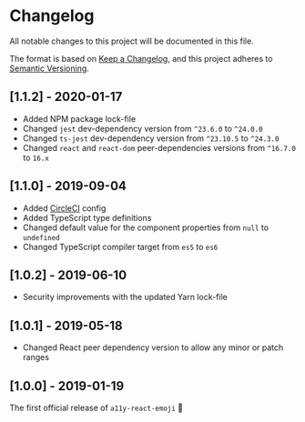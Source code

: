 # Changelog

All notable changes to this project will be documented in this file.

The format is based on [Keep a Changelog](https://keepachangelog.com/en/1.0.0/),
and this project adheres to [Semantic Versioning](https://semver.org/spec/v2.0.0.html).

## [1.1.2] - 2020-01-17

- Added NPM package lock-file
- Changed `jest` dev-dependency version from `^23.6.0` to `^24.0.0`
- Changed `ts-jest` dev-dependency version from `^23.10.5` to `^24.3.0`
- Changed `react` and `react-dom` peer-dependencies versions from `^16.7.0` to `16.x`

## [1.1.0] - 2019-09-04

- Added [CircleCI](https://circleci.com/) config
- Added TypeScript type definitions
- Changed default value for the component properties from `null` to `undefined`
- Changed TypeScript compiler target from `es5` to `es6`

## [1.0.2] - 2019-06-10

- Security improvements with the updated Yarn lock-file

## [1.0.1] - 2019-05-18

- Changed React peer dependency version to allow any minor or patch ranges

## [1.0.0] - 2019-01-19

The first official release of `a11y-react-emoji` 🎉
